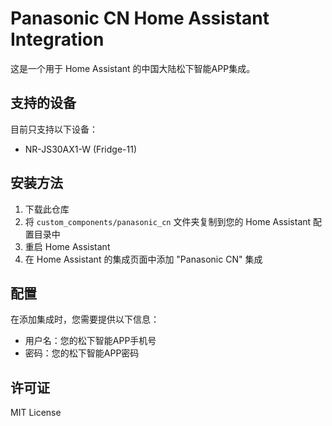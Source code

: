 # Panasonic CN Home Assistant Integration

这是一个用于 Home Assistant 的中国大陆松下智能APP集成。

## 支持的设备

目前只支持以下设备：

- NR-JS30AX1-W (Fridge-11)

## 安装方法

1. 下载此仓库
2. 将 `custom_components/panasonic_cn` 文件夹复制到您的 Home Assistant 配置目录中
3. 重启 Home Assistant
4. 在 Home Assistant 的集成页面中添加 "Panasonic CN" 集成

## 配置

在添加集成时，您需要提供以下信息：

- 用户名：您的松下智能APP手机号
- 密码：您的松下智能APP密码

## 许可证

MIT License 